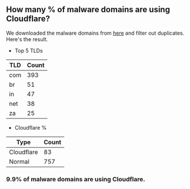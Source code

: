 ## How many % of malware domains are using Cloudflare?


We downloaded the malware domains from [here](https://urlhaus.abuse.ch) and filter out duplicates.
Here's the result.


[//]: # (start replacement)


- Top 5 TLDs

| TLD | Count |
| --- | --- |
| com | 393 |
| br | 51 |
| in | 47 |
| net | 38 |
| za | 25 |


- Cloudflare %

| Type | Count |
| --- | --- |
| Cloudflare | 83 |
| Normal | 757 |


### 9.9% of malware domains are using Cloudflare.